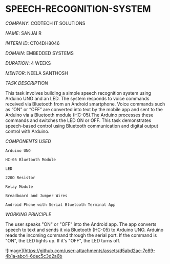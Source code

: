 # SPEECH-RECOGNITION-SYSTEM

*COMPANY*: CODTECH IT SOLUTIONS

*NAME*: SANJAI R

*INTERN ID*: CT04DH8046

*DOMAIN*: EMBEDDED SYSTEMS

*DURATION*: 4 WEEKS

*MENTOR*: NEELA SANTHOSH

*TASK DESCRIPTION*

This task involves building a simple speech recognition system using Arduino UNO and an LED. The system responds to voice commands received via Bluetooth from an Android smartphone. Voice commands such as “ON” or “OFF” are converted into text by the mobile app and sent to the Arduino via a Bluetooth module (HC-05).The Arduino processes these commands and switches the LED ON or OFF. This task demonstrates speech-based control using Bluetooth communication and digital output control with Arduino.

*COMPONENTS USED*

    Arduino UNO

    HC-05 Bluetooth Module

    LED

    220Ω Resistor

    Relay Module

    Breadboard and Jumper Wires

    Android Phone with Serial Bluetooth Terminal App

*WORKING PRINCIPLE*

The user speaks "ON" or "OFF" into the Android app.
The app converts speech to text and sends it via Bluetooth (HC-05) to Arduino UNO.
Arduino reads the incoming command through the serial port.
If the command is "ON", the LED lights up. If it's "OFF", the LED turns off.



![Image](https://github.com/user-attachments/assets/d5abd2ae-7e89-4b1a-abc4-6dec5c3d2a6b
